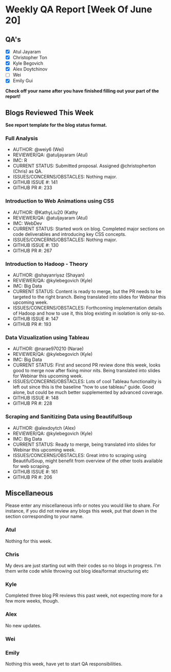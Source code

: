 # Weekly QA Report [Week Of June 20]

## QA's

- [X] Atul Jayaram
- [X] Christopher Ton
- [X] Kyle Begovich
- [X] Alex Doytchinov
- [ ] Wei
- [X] Emily Gui

**Check off your name after you have finished filling out your part of the report!**

## Blogs Reviewed This Week 

**See report template for the blog status format.**

### Full Analysis

* AUTHOR: @weiy6 (Wei)
* REVIEWER/QA:  @atuljayaram (Atul)
* IMC: R
* CURRENT STATUS: Submitted proposal. Assigned @christopherton (Chris) as QA.
* ISSUES/CONCERNS/OBSTACLES: Nothing major.
* GITHUB ISSUE #: 141
* GITHUB PR #:  233

### Introduction to Web Animations using CSS

* AUTHOR: @KathyLiu20 (Kathy
* REVIEWER/QA:  @atuljayaram (Atul)
* IMC: WebDev
* CURRENT STATUS: Started work on blog. Completed major sections on code deliverables and introducing key CSS concepts.
* ISSUES/CONCERNS/OBSTACLES: Nothing major.
* GITHUB ISSUE #: 130
* GITHUB PR #:  267

### Introduction to Hadoop - Theory

* AUTHOR: @shayanriyaz (Shayan)
* REVIEWER/QA:  @kylebegovich (Kyle)
* IMC: Big Data
* CURRENT STATUS: Content is ready to merge, but the PR needs to be targeted to the right branch. Being translated into slides for Webinar this upcoming week.
* ISSUES/CONCERNS/OBSTACLES: Forthcoming implementation details of Hadoop and how to use it, this blog existing in isolation is only so-so.
* GITHUB ISSUE #: 147
* GITHUB PR #:  193

### Data Vizualization using Tableau

* AUTHOR: @narae970210 (Narae)
* REVIEWER/QA:  @kylebegovich (Kyle)
* IMC: Big Data
* CURRENT STATUS: First and second PR review done this week, looks good to merge now after fixing minor nits. Being translated into slides for Webinar this upcoming week.
* ISSUES/CONCERNS/OBSTACLES: Lots of cool Tableau functionality is left out since this is the baseline "how to use tableau" guide. Good alone, but could be much better supplemented by advanced coverage.
* GITHUB ISSUE #: 148
* GITHUB PR #:  228

### Scraping and Sanitizing Data using BeautifulSoup

* AUTHOR: @alexdoytch (Alex)
* REVIEWER/QA:  @kylebegovich (Kyle)
* IMC: Big Data
* CURRENT STATUS: Ready to merge, being translated into slides for Webinar this upcoming week.
* ISSUES/CONCERNS/OBSTACLES: Great intro to scraping using BeautifulSoup, might benefit from overview of the other tools available for web scraping.
* GITHUB ISSUE #: 161
* GITHUB PR #:  206


## Miscellaneous 
Please enter any miscellaneous info or notes you would like to share. For instance, if you did not review any blogs this week, put that down in the section corresponding to your name.
 
### Atul

Nothing for this week.

### Chris

My devs are just starting out with their codes so no blogs in progress. I'm them write code while throwing out blog idea/format structuring etc

### Kyle

Completed three blog PR reviews this past week, not expecting more for a few more weeks, though.

### Alex

No new updates.

### Wei

### Emily

Nothing this week, have yet to start QA responsibilities. 

